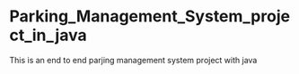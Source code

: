 # Parking_Management_System_project_in_java
This is an end to end parjing management system project with java 
